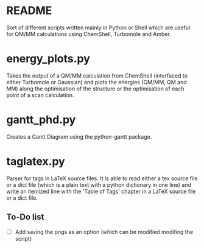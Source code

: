 # README #

Sort of different scripts written mainly in Python or Shell which are useful for QM/MM calculations using ChemShell, Turbomole and Amber.

# energy_plots.py

Takes the output of a QM/MM calculation from ChemShell (interfaced to either Turbomole or Gaussian) and plots the energies (QM/MM, QM and MM) along the optimisation of the structure or the optimisation of each point of a scan calculation.


# gantt_phd.py

Creates a Gantt Diagram using the python-gantt package.

# taglatex.py
Parser for tags in LaTeX source files. It is able to read either a tex source file or a dict file (which is a plain text with a python dictionary in one line) and write an itemized line with the 'Table of Tags' chapter in a LaTeX source file or a dict file.

## To-Do list
- [ ] Add saving the pngs as an option (which can be modified modifing the script)
